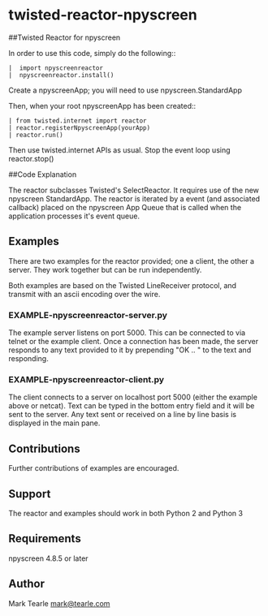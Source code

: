 # twisted-reactor-npyscreen

##Twisted Reactor for npyscreen

In order to use this code, simply do the following::

    |  import npyscreenreactor
    |  npyscreenreactor.install()

Create a npyscreenApp; you will need to use npyscreen.StandardApp

Then, when your root npyscreenApp has been created::

    | from twisted.internet import reactor
    | reactor.registerNpyscreenApp(yourApp)
    | reactor.run()

Then use twisted.internet APIs as usual. 
Stop the event loop using reactor.stop()

##Code Explanation

The reactor subclasses Twisted's SelectReactor.  It requires use of
the new npyscreen StandardApp.  The reactor is iterated by a event 
(and associated callback) placed on the npyscreen App Queue that is called 
when the application processes it's event queue.

## Examples

There are two examples for the reactor provided; one a client, the other
a server.    They work together but can be run independently.   

Both examples are based on the Twisted LineReceiver protocol, and transmit
with an ascii encoding over the wire.

### EXAMPLE-npyscreenreactor-server.py

The example server listens on port 5000.  This can be connected to via telnet
or the example client.   Once a connection has been made, the server
responds to any text provided to it by prepending "OK .. " to the text
and responding.

### EXAMPLE-npyscreenreactor-client.py

The client connects to a server on localhost port 5000 (either the example
above or netcat).   Text can be typed in the bottom entry field and it
will be sent to the server.  Any text sent or received on a line by line
basis is displayed in the main pane.

## Contributions

Further contributions of examples are encouraged.

## Support

The reactor and examples should work in both Python 2 and Python 3

## Requirements

npyscreen 4.8.5 or later

## Author

Mark Tearle <mark@tearle.com>
